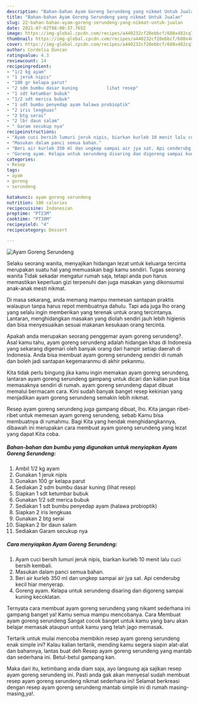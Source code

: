 ```yaml
---
description: "Bahan-bahan Ayam Goreng Serundeng yang nikmat Untuk Jualan"
title: "Bahan-bahan Ayam Goreng Serundeng yang nikmat Untuk Jualan"
slug: 22-bahan-bahan-ayam-goreng-serundeng-yang-nikmat-untuk-jualan
date: 2021-07-02T08:00:37.765Z
image: https://img-global.cpcdn.com/recipes/a440232cf20ebbcf/680x482cq70/ayam-goreng-serundeng-foto-resep-utama.jpg
thumbnail: https://img-global.cpcdn.com/recipes/a440232cf20ebbcf/680x482cq70/ayam-goreng-serundeng-foto-resep-utama.jpg
cover: https://img-global.cpcdn.com/recipes/a440232cf20ebbcf/680x482cq70/ayam-goreng-serundeng-foto-resep-utama.jpg
author: Cordelia Duncan
ratingvalue: 4.3
reviewcount: 14
recipeingredient:
- "1/2 kg ayam"
- "1 jeruk nipis"
- "100 gr kelapa parut"
- "2 sdm bumbu dasar kuning           lihat resep"
- "1 sdt ketumbar bubuk"
- "1/2 sdt merica bubuk"
- "1 sdt bumbu penyedap ayam halawa probioptik"
- "2 iris lengkuas"
- "2 btg serai"
- "2 lbr daun salam"
- " Garam secukup nya"
recipeinstructions:
- "Ayam cuci bersih lumuri jeruk nipis, biarkan kurleb 10 menit lalu cuci bersih kembali."
- "Masukan dalam panci semua bahan."
- "Beri air kurleb 350 ml dan ungkep sampai air jya sat. Api cenderubg kecil hiar menyerap."
- "Goreng ayam. Kelapa untuk serundeng disaring dan digoreng sampai kuning kecoklatan."
categories:
- Resep
tags:
- ayam
- goreng
- serundeng

katakunci: ayam goreng serundeng 
nutrition: 100 calories
recipecuisine: Indonesian
preptime: "PT23M"
cooktime: "PT38M"
recipeyield: "4"
recipecategory: Dessert

---
```



![Ayam Goreng Serundeng](https://img-global.cpcdn.com/recipes/a440232cf20ebbcf/680x482cq70/ayam-goreng-serundeng-foto-resep-utama.jpg)

Selaku seorang wanita, menyajikan hidangan lezat untuk keluarga tercinta merupakan suatu hal yang memuaskan bagi kamu sendiri. Tugas seorang  wanita Tidak sekadar mengatur rumah saja, tetapi anda pun harus memastikan keperluan gizi terpenuhi dan juga masakan yang dikonsumsi anak-anak mesti nikmat.

Di masa  sekarang, anda memang mampu memesan santapan praktis walaupun tanpa harus repot membuatnya dahulu. Tapi ada juga lho orang yang selalu ingin memberikan yang terenak untuk orang tercintanya. Lantaran, menghidangkan masakan yang diolah sendiri jauh lebih higienis dan bisa menyesuaikan sesuai makanan kesukaan orang tercinta. 



Apakah anda merupakan seorang penggemar ayam goreng serundeng?. Asal kamu tahu, ayam goreng serundeng adalah hidangan khas di Indonesia yang sekarang digemari oleh banyak orang dari hampir setiap daerah di Indonesia. Anda bisa membuat ayam goreng serundeng sendiri di rumah dan boleh jadi santapan kegemaranmu di akhir pekanmu.

Kita tidak perlu bingung jika kamu ingin memakan ayam goreng serundeng, lantaran ayam goreng serundeng gampang untuk dicari dan kalian pun bisa memasaknya sendiri di rumah. ayam goreng serundeng dapat dibuat memalui bermacam cara. Kini sudah banyak banget resep kekinian yang menjadikan ayam goreng serundeng semakin lebih nikmat.

Resep ayam goreng serundeng juga gampang dibuat, lho. Kita jangan ribet-ribet untuk memesan ayam goreng serundeng, sebab Kamu bisa membuatnya di rumahmu. Bagi Kita yang hendak menghidangkannya, dibawah ini merupakan cara membuat ayam goreng serundeng yang lezat yang dapat Kita coba.

<!--inarticleads1-->

##### Bahan-bahan dan bumbu yang digunakan untuk menyiapkan Ayam Goreng Serundeng:

1. Ambil 1/2 kg ayam
1. Gunakan 1 jeruk nipis
1. Gunakan 100 gr kelapa parut
1. Sediakan 2 sdm bumbu dasar kuning           (lihat resep)
1. Siapkan 1 sdt ketumbar bubuk
1. Gunakan 1/2 sdt merica bubuk
1. Sediakan 1 sdt bumbu penyedap ayam (halawa probioptik)
1. Siapkan 2 iris lengkuas
1. Gunakan 2 btg serai
1. Siapkan 2 lbr daun salam
1. Sediakan  Garam secukup nya




<!--inarticleads2-->

##### Cara menyiapkan Ayam Goreng Serundeng:

1. Ayam cuci bersih lumuri jeruk nipis, biarkan kurleb 10 menit lalu cuci bersih kembali.
1. Masukan dalam panci semua bahan.
1. Beri air kurleb 350 ml dan ungkep sampai air jya sat. Api cenderubg kecil hiar menyerap.
1. Goreng ayam. Kelapa untuk serundeng disaring dan digoreng sampai kuning kecoklatan.




Ternyata cara membuat ayam goreng serundeng yang nikamt sederhana ini gampang banget ya! Kamu semua mampu mencobanya. Cara Membuat ayam goreng serundeng Sangat cocok banget untuk kamu yang baru akan belajar memasak ataupun untuk kamu yang telah jago memasak.

Tertarik untuk mulai mencoba membikin resep ayam goreng serundeng enak simple ini? Kalau kalian tertarik, mending kamu segera siapin alat-alat dan bahannya, lantas buat deh Resep ayam goreng serundeng yang mantab dan sederhana ini. Betul-betul gampang kan. 

Maka dari itu, ketimbang anda diam saja, ayo langsung aja sajikan resep ayam goreng serundeng ini. Pasti anda gak akan menyesal sudah membuat resep ayam goreng serundeng nikmat sederhana ini! Selamat berkreasi dengan resep ayam goreng serundeng mantab simple ini di rumah masing-masing,ya!.

